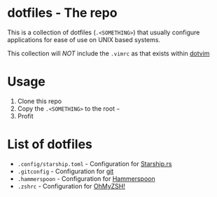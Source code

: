 # dotfiles - The repo

This is a collection of dotfiles (`.<SOMETHING>`) that usually configure applications for ease of use on UNIX based systems.

This collection will _NOT_ include the `.vimrc` as that exists within [dotvim](https://github.com/decoderling/dotvim)


# Usage

1. Clone this repo
2. Copy the `.<SOMETHING>` to the root `~`
3. Profit


# List of dotfiles

* `.config/starship.toml` - Configuration for [Starship.rs](https://starship.rs/)
* `.gitconfig` - Configuration for [git](https://git-scm.com/)
* `.hammerspoon` - Configuration for [Hammerspoon](https://www.hammerspoon.org/)
* `.zshrc` - Configuration for [OhMyZSH!](https://ohmyz.sh/)

